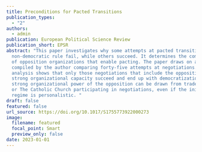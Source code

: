 ```yaml
---
title: Preconditions for Pacted Transitions
publication_types:
  - "2"
authors:
  - admin
publication: European Political Science Review
publication_short: EPSR 
abstract: "This paper investigates why some attempts at pacted transitions from
  non-democratic rule fail, while others succeed. It determines the composition
  of opposition organizations that enable pacting. The paper draws on a data set
  compiled by the author comparing forty-five attempts at negotiations. The QCA
  analysis shows that only those negotiations that include the opposition with
  strong organizational capacity succeed and end up with democratization. This
  strong organizational power of the opposition can be drawn from trade unions
  or The Catholic Church participating in negotiations, even if the initial
  regime is personalistic. "
draft: false
featured: false
url_source: https://doi.org/10.1017/S1755773922000273
image:
  filename: featured
  focal_point: Smart
  preview_only: false
date: 2023-01-01
---
```

